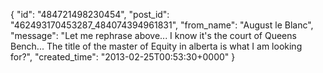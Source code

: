  {
   "id": "484721498230454",
   "post_id": "462493170453287_484074394961831",
   "from_name": "August le Blanc",
   "message": "Let me rephrase above... I know it's the court of Queens Bench... The title of the master of Equity in alberta is what I am looking for?",
   "created_time": "2013-02-25T00:53:30+0000"
 }
